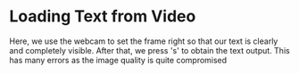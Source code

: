 # Loading Text from Video

Here, we use the webcam to set the frame right so that our text is clearly and completely visible. After that, we press 's' to obtain the text output. This has many errors as the image quality is quite compromised  
